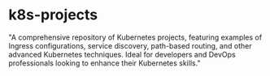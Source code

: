 # k8s-projects
"A comprehensive repository of Kubernetes projects, featuring examples of Ingress configurations, service discovery, path-based routing, and other advanced Kubernetes techniques. Ideal for developers and DevOps professionals looking to enhance their Kubernetes skills."
